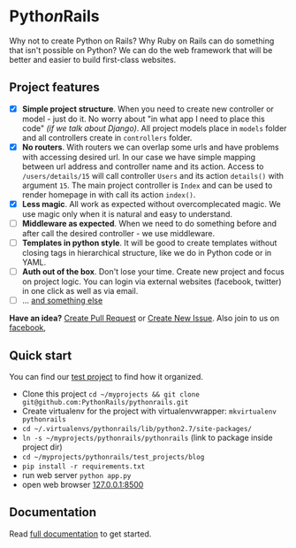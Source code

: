 Pyth*on*Rails
===

Why not to create Python on Rails? Why Ruby on Rails can do something that isn't possible on Python? We can do the web framework that will be better and easier to build first-class websites.


Project features
---

- [x] **Simple project structure**. When you need to create new controller or model - just do it. No worry about "in what app I need to place this code" *(if we talk about Django)*. All project models place in `models` folder and all controllers create in `controllers` folder.
- [x] **No routers**. With routers we can overlap some urls and have problems with accessing desired url. In our case we have simple mapping between url address and controller name and its action. Access to `/users/details/15` will call controller `Users` and its action `details()` with argument `15`. The main project controller is `Index` and can be used to render homepage in with call its action `index()`.
- [x] **Less magic**. All work as expected without overcomplecated magic. We use magic only when it is natural and easy to understand.
- [ ] **Middleware as expected**. When we need to do something before and after call the desired controller - we use middleware.
- [ ] **Templates in python style**. It will be good to create templates without closing tags in hierarchical structure, like we do in Python code or in YAML.
- [ ] **Auth out of the box**. Don't lose your time. Create new project and focus on project logic. You can login via external websites (facebook, twitter) in one click as well as via email.
- [ ] ... [and something else](docs/chapters/features.md)

**Have an idea?** [Create Pull Request](https://github.com/PythonRails/pythonrails/pulls) or [Create New Issue](https://github.com/PythonRails/pythonrails/issues). Also join to us on [facebook](https://www.facebook.com/PythonRails),


Quick start
---

You can find our [test project](test_projects/blog) to find how it organized.

- Clone this project `cd ~/myprojects && git clone git@github.com:PythonRails/pythonrails.git`
- Create virtualenv for the project with virtualenvwrapper: `mkvirtualenv pythonrails`
- `cd ~/.virtualenvs/pythonrails/lib/python2.7/site-packages/`
- `ln -s ~/myprojects/pythonrails/pythonrails` (link to package inside project dir)
- `cd ~/myprojects/pythonrails/test_projects/blog`
- `pip install -r requirements.txt`
- run web server `python app.py`
- open web browser [127.0.0.1:8500](http://127.0.0.1:8500)


Documentation
---

Read [full documentation](docs) to get started.

